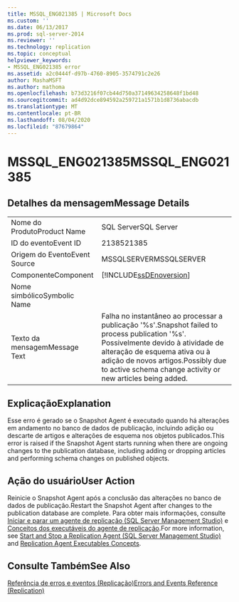 ```yaml
---
title: MSSQL_ENG021385 | Microsoft Docs
ms.custom: ''
ms.date: 06/13/2017
ms.prod: sql-server-2014
ms.reviewer: ''
ms.technology: replication
ms.topic: conceptual
helpviewer_keywords:
- MSSQL_ENG021385 error
ms.assetid: a2c0444f-d97b-4760-8905-3574791c2e26
author: MashaMSFT
ms.author: mathoma
ms.openlocfilehash: b73d3216f07cb44d750a37149634258648f1bd48
ms.sourcegitcommit: ad4d92dce894592a259721a1571b1d8736abacdb
ms.translationtype: MT
ms.contentlocale: pt-BR
ms.lasthandoff: 08/04/2020
ms.locfileid: "87679864"
---
```

# <a name="mssql_eng021385"></a><span data-ttu-id="100ba-102">MSSQL_ENG021385</span><span class="sxs-lookup"><span data-stu-id="100ba-102">MSSQL_ENG021385</span></span>
    
## <a name="message-details"></a><span data-ttu-id="100ba-103">Detalhes da mensagem</span><span class="sxs-lookup"><span data-stu-id="100ba-103">Message Details</span></span>  
  
|||  
|-|-|  
|<span data-ttu-id="100ba-104">Nome do Produto</span><span class="sxs-lookup"><span data-stu-id="100ba-104">Product Name</span></span>|<span data-ttu-id="100ba-105">SQL Server</span><span class="sxs-lookup"><span data-stu-id="100ba-105">SQL Server</span></span>|  
|<span data-ttu-id="100ba-106">ID do evento</span><span class="sxs-lookup"><span data-stu-id="100ba-106">Event ID</span></span>|<span data-ttu-id="100ba-107">21385</span><span class="sxs-lookup"><span data-stu-id="100ba-107">21385</span></span>|  
|<span data-ttu-id="100ba-108">Origem do Evento</span><span class="sxs-lookup"><span data-stu-id="100ba-108">Event Source</span></span>|<span data-ttu-id="100ba-109">MSSQLSERVER</span><span class="sxs-lookup"><span data-stu-id="100ba-109">MSSQLSERVER</span></span>|  
|<span data-ttu-id="100ba-110">Componente</span><span class="sxs-lookup"><span data-stu-id="100ba-110">Component</span></span>|[!INCLUDE[ssDEnoversion](../../includes/ssdenoversion-md.md)]|  
|<span data-ttu-id="100ba-111">Nome simbólico</span><span class="sxs-lookup"><span data-stu-id="100ba-111">Symbolic Name</span></span>||  
|<span data-ttu-id="100ba-112">Texto da mensagem</span><span class="sxs-lookup"><span data-stu-id="100ba-112">Message Text</span></span>|<span data-ttu-id="100ba-113">Falha no instantâneo ao processar a publicação '%s'.</span><span class="sxs-lookup"><span data-stu-id="100ba-113">Snapshot failed to process publication '%s'.</span></span> <span data-ttu-id="100ba-114">Possivelmente devido à atividade de alteração de esquema ativa ou à adição de novos artigos.</span><span class="sxs-lookup"><span data-stu-id="100ba-114">Possibly due to active schema change activity or new articles being added.</span></span>|  
  
## <a name="explanation"></a><span data-ttu-id="100ba-115">Explicação</span><span class="sxs-lookup"><span data-stu-id="100ba-115">Explanation</span></span>  
 <span data-ttu-id="100ba-116">Esse erro é gerado se o Snapshot Agent é executado quando há alterações em andamento no banco de dados de publicação, incluindo adição ou descarte de artigos e alterações de esquema nos objetos publicados.</span><span class="sxs-lookup"><span data-stu-id="100ba-116">This error is raised if the Snapshot Agent starts running when there are ongoing changes to the publication database, including adding or dropping articles and performing schema changes on published objects.</span></span>  
  
## <a name="user-action"></a><span data-ttu-id="100ba-117">Ação do usuário</span><span class="sxs-lookup"><span data-stu-id="100ba-117">User Action</span></span>  
 <span data-ttu-id="100ba-118">Reinicie o Snapshot Agent após a conclusão das alterações no banco de dados de publicação.</span><span class="sxs-lookup"><span data-stu-id="100ba-118">Restart the Snapshot Agent after changes to the publication database are complete.</span></span> <span data-ttu-id="100ba-119">Para obter mais informações, consulte [Iniciar e parar um agente de replicação &#40;SQL Server Management Studio&#41;](agents/start-and-stop-a-replication-agent-sql-server-management-studio.md) e [Conceitos dos executáveis do agente de replicação](concepts/replication-agent-executables-concepts.md).</span><span class="sxs-lookup"><span data-stu-id="100ba-119">For more information, see [Start and Stop a Replication Agent &#40;SQL Server Management Studio&#41;](agents/start-and-stop-a-replication-agent-sql-server-management-studio.md) and [Replication Agent Executables Concepts](concepts/replication-agent-executables-concepts.md).</span></span>  
  
## <a name="see-also"></a><span data-ttu-id="100ba-120">Consulte Também</span><span class="sxs-lookup"><span data-stu-id="100ba-120">See Also</span></span>  
 [<span data-ttu-id="100ba-121">Referência de erros e eventos &#40;Replicação&#41;</span><span class="sxs-lookup"><span data-stu-id="100ba-121">Errors and Events Reference &#40;Replication&#41;</span></span>](errors-and-events-reference-replication.md)  
  
  
